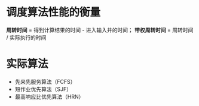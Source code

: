 # 调度算法性能的衡量
**周转时间** = 得到计算结果的时间 - 进入输入井的时间；
**带权周转时间** = 周转时间 / 实际执行的时间

# 实际算法
- 先来先服务算法（FCFS）
- 短作业优先算法（SJF）
- 最高响应比优先算法（HRN）